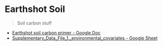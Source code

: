 # Earthshot Soil
> Soil carbon stuff


- [Earthshot soil carbon primer - Google Doc](https://docs.google.com/document/d/1Pwqh6YjItMWhD1kZS1i2wVHB0MpWIbC_8peg8I0vhUo/edit)  
- [Supplementary_Data_File_1._environmental_covariates - Google Sheet](https://docs.google.com/spreadsheets/d/1hPw9G1A34SnlbDJ8sk3LYfwgoLN0Gbail2xdNb7viGc/edit#gid=106509025)
